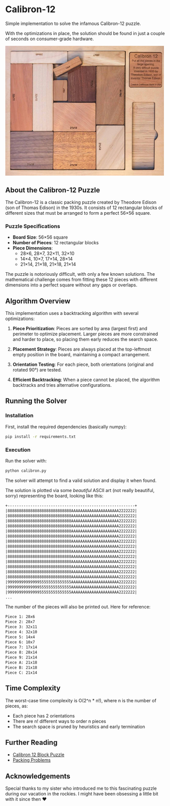 # Calibron-12

Simple implementation to solve the infamous Calibron-12 puzzle.

With the optimizations in place, the solution should be found in just a couple of seconds on consumer-grade hardware.

<img src="img/calibron12.jpg" alt="Calibron-12 Puzzle" width="500">

## About the Calibron-12 Puzzle

The Calibron-12 is a classic packing puzzle created by Theodore Edison (son of Thomas Edison) in the 1930s. It consists of 12 rectangular blocks of different sizes that must be arranged to form a perfect 56×56 square.

### Puzzle Specifications

- **Board Size**: 56×56 square
- **Number of Pieces**: 12 rectangular blocks
- **Piece Dimensions**:
  - 28×6, 28×7, 32×11, 32×10
  - 14×4, 10×7, 17×14, 28×14
  - 21×14, 21×18, 21×18, 21×14

The puzzle is notoriously difficult, with only a few known solutions. The mathematical challenge comes from fitting these 12 pieces with different dimensions into a perfect square without any gaps or overlaps.

## Algorithm Overview

This implementation uses a backtracking algorithm with several optimizations:

1. **Piece Prioritization**: Pieces are sorted by area (largest first) and perimeter to optimize placement. Larger pieces are more constrained and harder to place, so placing them early reduces the search space.

2. **Placement Strategy**: Pieces are always placed at the top-leftmost empty position in the board, maintaining a compact arrangement.

3. **Orientation Testing**: For each piece, both orientations (original and rotated 90°) are tested.

4. **Efficient Backtracking**: When a piece cannot be placed, the algorithm backtracks and tries alternative configurations.

## Running the Solver

### Installation

First, install the required dependencies (basically numpy):

```bash
pip install -r requirements.txt
```

### Execution

Run the solver with:

```bash
python calibron.py
```

The solver will attempt to find a valid solution and display it when found.

The solution is plotted via some _beautiful_ ASCII art (not really beautiful, sorry) representing the board, looking like this:

```
+--------------------------------------------------------+
|8888888888888888888888888888AAAAAAAAAAAAAAAAAAAAA2222222|
|8888888888888888888888888888AAAAAAAAAAAAAAAAAAAAA2222222|
|8888888888888888888888888888AAAAAAAAAAAAAAAAAAAAA2222222|
|8888888888888888888888888888AAAAAAAAAAAAAAAAAAAAA2222222|
|8888888888888888888888888888AAAAAAAAAAAAAAAAAAAAA2222222|
|8888888888888888888888888888AAAAAAAAAAAAAAAAAAAAA2222222|
|8888888888888888888888888888AAAAAAAAAAAAAAAAAAAAA2222222|
|8888888888888888888888888888AAAAAAAAAAAAAAAAAAAAA2222222|
|8888888888888888888888888888AAAAAAAAAAAAAAAAAAAAA2222222|
|8888888888888888888888888888AAAAAAAAAAAAAAAAAAAAA2222222|
|8888888888888888888888888888AAAAAAAAAAAAAAAAAAAAA2222222|
|8888888888888888888888888888AAAAAAAAAAAAAAAAAAAAA2222222|
|8888888888888888888888888888AAAAAAAAAAAAAAAAAAAAA2222222|
|8888888888888888888888888888AAAAAAAAAAAAAAAAAAAAA2222222|
|9999999999999955555555555555AAAAAAAAAAAAAAAAAAAAA2222222|
|9999999999999955555555555555AAAAAAAAAAAAAAAAAAAAA2222222|
|9999999999999955555555555555AAAAAAAAAAAAAAAAAAAAA2222222|
...
```

The number of the pieces will also be printed out. Here for reference:

```
Piece 1: 28x6
Piece 2: 28x7
Piece 3: 32x11
Piece 4: 32x10
Piece 5: 14x4
Piece 6: 10x7
Piece 7: 17x14
Piece 8: 28x14
Piece 9: 21x14
Piece A: 21x18
Piece B: 21x18
Piece C: 21x14
```

## Time Complexity

The worst-case time complexity is O(2^n * n!), where n is the number of pieces, as:
- Each piece has 2 orientations
- There are n! different ways to order n pieces
- The search space is pruned by heuristics and early termination

## Further Reading

- [Calibron 12 Block Puzzle](https://en.wikipedia.org/wiki/Packing_problems)
- [Packing Problems](https://en.wikipedia.org/wiki/Packing_problems)

## Acknowledgements

Special thanks to my sister who introduced me to this fascinating puzzle during our vacation in the rockies. I might have been obsessing a little bit with it since then ❤️
